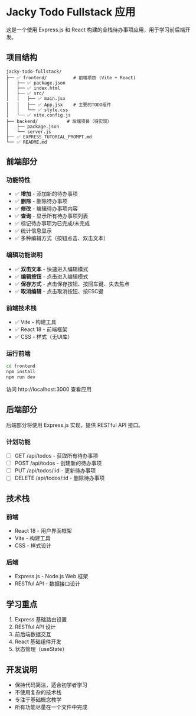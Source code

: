 # Jacky Todo Fullstack 应用

这是一个使用 Express.js 和 React 构建的全栈待办事项应用，用于学习前后端开发。

## 项目结构

```
jacky-todo-fullstack/
├── ✅ frontend/          # 前端项目 (Vite + React)
│   ├── ✅ package.json
│   ├── ✅ index.html
│   ├── ✅ src/
│   │   ├── ✅ main.jsx
│   │   ├── ✅ App.jsx    # 主要的TODO组件
│   │   └── ✅ style.css
│   └── ✅ vite.config.js
├── backend/           # 后端项目（待实现）
│   ├── package.json
│   └── server.js
├── ✅ EXPRESS_TUTORIAL_PROMPT.md
└── ✅ README.md
```

## 前端部分

### 功能特性
- ✅ **增加** - 添加新的待办事项
- ✅ **删除** - 删除待办事项
- ✅ **修改** - 编辑待办事项内容
- ✅ **查询** - 显示所有待办事项列表
- ✅ 标记待办事项为已完成/未完成
- ✅ 统计信息显示
- ✅ 多种编辑方式（按钮点击、双击文本）

### 编辑功能说明
- ✅ **双击文本** - 快速进入编辑模式
- ✅ **编辑按钮** - 点击进入编辑模式
- ✅ **保存方式** - 点击保存按钮、按回车键、失去焦点
- ✅ **取消编辑** - 点击取消按钮、按ESC键

### 前端技术栈
- ✅ Vite - 构建工具
- ✅ React 18 - 前端框架
- ✅ CSS - 样式（无UI库）

### 运行前端

```bash
cd frontend
npm install
npm run dev
```

访问 http://localhost:3000 查看应用

## 后端部分

后端部分将使用 Express.js 实现，提供 RESTful API 接口。

### 计划功能
- [ ] GET /api/todos - 获取所有待办事项
- [ ] POST /api/todos - 创建新的待办事项
- [ ] PUT /api/todos/:id - 更新待办事项
- [ ] DELETE /api/todos/:id - 删除待办事项

## 技术栈

### 前端
- React 18 - 用户界面框架
- Vite - 构建工具
- CSS - 样式设计

### 后端
- Express.js - Node.js Web 框架
- RESTful API - 数据接口设计

## 学习重点

1. Express 基础路由设置
2. RESTful API 设计
3. 前后端数据交互
4. React 基础组件开发
5. 状态管理（useState）

## 开发说明

- 保持代码简洁，适合初学者学习
- 不使用复杂的技术栈
- 专注于基础概念教学
- 所有功能尽量在一个文件中完成 